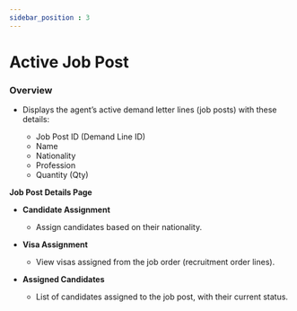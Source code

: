 ```yaml
---
sidebar_position : 3
---
```


# Active Job Post

### Overview

  - Displays the agent’s active demand letter lines (job posts) with these details:

    - Job Post ID (Demand Line ID)
    - Name
    - Nationality
    - Profession
    - Quantity (Qty)

**Job Post Details Page**

  - **Candidate Assignment**
    - Assign candidates based on their nationality.

  - **Visa Assignment**
    - View visas assigned from the job order (recruitment order lines).

  - **Assigned Candidates**
    - List of candidates assigned to the job post, with their current status.